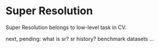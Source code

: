 # Super Resolution

Super Resolution belongs to low-level task in CV.


next, pending: what is sr? sr history? benchmark datasets ...
